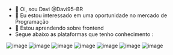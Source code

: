 - 👋 Oi, sou Davi @Davi95-BR
- 👀 Eu estou interessado em uma oportunidade no mercado de Programação
- 🌱 Estou aprendendo sobre frontend
- Segue abaixo as plataformas que tenho conhecimento :


 ![image](https://user-images.githubusercontent.com/74278382/116323348-2e606600-a794-11eb-8d50-d407d81aa79a.png)  ![image](https://user-images.githubusercontent.com/74278382/116323524-8f883980-a794-11eb-9513-9689a401cb42.png) ![image](https://user-images.githubusercontent.com/74278382/116323672-e55ce180-a794-11eb-9833-248d888fc1d3.png)  ![image](https://user-images.githubusercontent.com/74278382/116323823-3076f480-a795-11eb-9ec4-0d25e892d497.png)  ![image](https://user-images.githubusercontent.com/74278382/116324217-1984d200-a796-11eb-9177-3601176d01f7.png)  ![image](https://user-images.githubusercontent.com/74278382/116324370-65d01200-a796-11eb-8cf0-cd90140c611b.png)  ![image](https://user-images.githubusercontent.com/74278382/116324681-edb61c00-a796-11eb-900d-f191db26d554.png)









<!---
Davi95-BR/Davi95-BR is a ✨ special ✨ repository because its `README.md` (this file) appears on your GitHub profile.
You can click the Preview link to take a look at your changes.
--->
